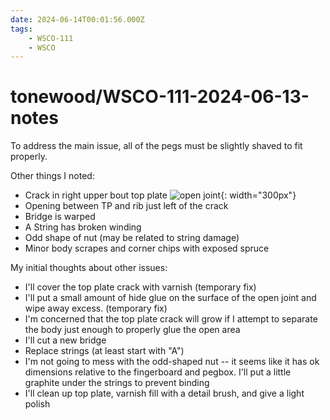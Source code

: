 ```yaml
---
date: 2024-06-14T00:01:56.000Z
tags:
    - WSCO-111
    - WSCO
---
```

# tonewood/WSCO-111-2024-06-13-notes

To address the main issue, all of the pegs must be slightly shaved to fit properly.

Other things I noted:
 - Crack in right upper bout top plate ![open joint](https://drive.usercontent.google.com/download?id=1UYqWZz3REJ5N45cRZvrbm7FVVxLIcyGB){: width="300px"}
 - Opening between TP and rib just left of the crack
 - Bridge is warped
 - A String has broken winding
 - Odd shape of nut (may be related to string damage)
 - Minor body scrapes and corner chips with exposed spruce

My initial thoughts about other issues: 
 - I'll cover the top plate crack with varnish (temporary fix)
 - I'll put a small amount of hide glue on the surface of the open joint and wipe away excess. (temporary fix) 
 - I'm concerned that the top plate crack will grow if I attempt to separate the body just enough to properly glue the open area
 - I'll cut a new bridge
 - Replace strings (at least start with "A")
 - I'm not going to mess with the odd-shaped nut -- it seems like it has ok dimensions relative to the fingerboard and pegbox. I'll put a little graphite under the strings to prevent binding
 - I'll clean up top plate, varnish fill with a detail brush, and give a light polish
